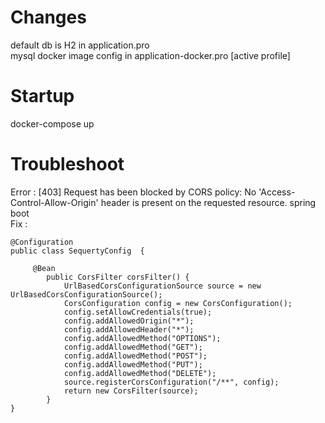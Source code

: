 # Changes
default db is H2 in application.pro <br>
mysql docker image config in  application-docker.pro [active profile]<br>


# Startup
docker-compose up

# Troubleshoot
Error : [403]  Request has been blocked by CORS policy: No 'Access-Control-Allow-Origin' header is present on the requested resource. spring boot <br>
Fix :

```
@Configuration
public class SequertyConfig  {

	 @Bean
	    public CorsFilter corsFilter() {
	        UrlBasedCorsConfigurationSource source = new UrlBasedCorsConfigurationSource();
	        CorsConfiguration config = new CorsConfiguration();
	        config.setAllowCredentials(true);
	        config.addAllowedOrigin("*");
	        config.addAllowedHeader("*");
	        config.addAllowedMethod("OPTIONS");
	        config.addAllowedMethod("GET");
	        config.addAllowedMethod("POST");
	        config.addAllowedMethod("PUT");
	        config.addAllowedMethod("DELETE");
	        source.registerCorsConfiguration("/**", config);
	        return new CorsFilter(source);
	    }
}

```
